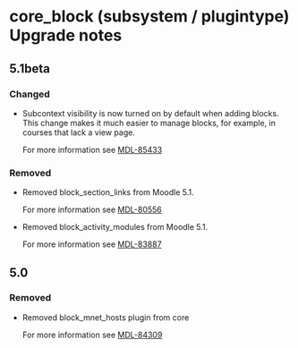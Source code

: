 # core_block (subsystem / plugintype) Upgrade notes

## 5.1beta

### Changed

- Subcontext visibility is now turned on by default when adding blocks. This change makes it much easier to manage blocks, for example, in courses that lack a view page.

  For more information see [MDL-85433](https://tracker.moodle.org/browse/MDL-85433)

### Removed

- Removed block_section_links from Moodle 5.1.

  For more information see [MDL-80556](https://tracker.moodle.org/browse/MDL-80556)
- Removed block_activity_modules from Moodle 5.1.

  For more information see [MDL-83887](https://tracker.moodle.org/browse/MDL-83887)

## 5.0

### Removed

- Removed block_mnet_hosts plugin from core

  For more information see [MDL-84309](https://tracker.moodle.org/browse/MDL-84309)
